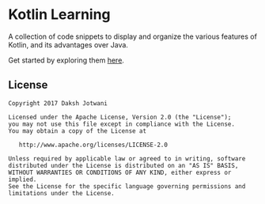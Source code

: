 # Kotlin Learning

A collection of code snippets to display and organize the various features of Kotlin,
and its advantages over Java.

Get started by exploring them
[here](https://github.com/dakshj/kotlin-learning/tree/master/src/main/kotlin).


## License

    Copyright 2017 Daksh Jotwani

    Licensed under the Apache License, Version 2.0 (the "License");
    you may not use this file except in compliance with the License.
    You may obtain a copy of the License at

       http://www.apache.org/licenses/LICENSE-2.0

    Unless required by applicable law or agreed to in writing, software
    distributed under the License is distributed on an "AS IS" BASIS,
    WITHOUT WARRANTIES OR CONDITIONS OF ANY KIND, either express or implied.
    See the License for the specific language governing permissions and
    limitations under the License.